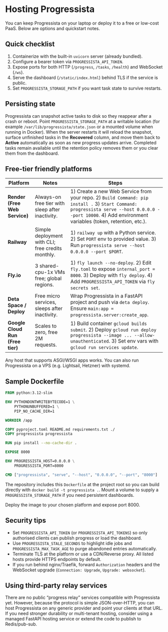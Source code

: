 # Hosting Progressista

You can keep Progressista on your laptop or deploy it to a free or low-cost
PaaS. Below are options and quickstart notes.

## Quick checklist

1. Containerize with the built-in `uvicorn` server (already bundled).
2. Configure a bearer token via `PROGRESSISTA_API_TOKEN`.
3. Expose ports for both HTTP (`/progress`, `/tasks`, `/health`) and WebSocket
   (`/ws`).
4. Serve the dashboard (`/static/index.html`) behind TLS if the service is public.
5. Set `PROGRESSISTA_STORAGE_PATH` if you want task state to survive restarts.

## Persisting state

Progressista can snapshot active tasks to disk so they reappear after a crash or
reboot. Point `PROGRESSISTA_STORAGE_PATH` at a writable location (for example
`/var/lib/progressista/state.json` or a mounted volume when running in Docker).
When the server restarts it will reload the snapshot, surface unfinished tasks
in the **Recovered** column, and move them back to **Active** automatically as
soon as new progress updates arrive. Completed tasks remain available until the
retention policy removes them or you clear them from the dashboard.

## Free-tier friendly platforms

| Platform | Notes | Steps |
| --- | --- | --- |
| **Render (Free Web Service)** | Always-on free tier with sleep after inactivity. | 1) Create a new Web Service from your repo. 2) `Build Command: pip install .` 3) `Start Command: progressista serve --host 0.0.0.0 --port 10000`. 4) Add environment variables (token, retention, etc.). |
| **Railway** | Simple deployment with CLI; free credits monthly. | 1) `railway up` with a Python service. 2) Set `PORT` env to provided value. 3) Run `progressista serve --host 0.0.0.0 --port $PORT`. |
| **Fly.io** | 3 shared-cpu-1x VMs free; global regions. | 1) `fly launch --no-deploy`. 2) Edit `fly.toml` to expose `internal_port = 8000`. 3) Deploy with `fly deploy`. 4) Add `PROGRESSISTA_API_TOKEN` via `fly secrets set`. |
| **Deta Space / Deploy** | Free micro services, sleeps after inactivity. | Wrap Progressista in a FastAPI project and push via `deta deploy`. Ensure `main:app = progressista.server:create_app`. |
| **Google Cloud Run (Free tier)** | Scales to zero, free 2M requests. | 1) Build container `gcloud builds submit`. 2) Deploy `gcloud run deploy progressista --image ... --allow-unauthenticated`. 3) Set env vars with `gcloud run services update`. |

Any host that supports ASGI/WSGI apps works. You can also run Progressista on a
VPS (e.g. Lightsail, Hetzner) with systemd.

## Sample Dockerfile

```dockerfile
FROM python:3.12-slim

ENV PYTHONDONTWRITEBYTECODE=1 \
    PYTHONUNBUFFERED=1 \
    PIP_NO_CACHE_DIR=1

WORKDIR /app

COPY pyproject.toml README.md requirements.txt ./
COPY progressista progressista

RUN pip install --no-cache-dir .

EXPOSE 8000

ENV PROGRESSISTA_HOST=0.0.0.0 \
    PROGRESSISTA_PORT=8000

CMD ["progressista", "serve", "--host", "0.0.0.0", "--port", "8000"]
```

The repository includes this `Dockerfile` at the project root so you can build
directly with `docker build -t progressista .`. Mount a volume to supply a
`PROGRESSISTA_STORAGE_PATH` if you need persistent dashboards.

Deploy the image to your chosen platform and expose port 8000.

## Security tips

- Set `PROGRESSISTA_API_TOKEN` (or `PROGRESSISTA_API_TOKENS`) so only authorised
  clients can publish progress or load the dashboard.
- Use `PROGRESSISTA_STALE_SECONDS` to highlight idle jobs and
  `PROGRESSISTA_MAX_TASK_AGE` to purge abandoned entries automatically.
- Terminate TLS at the platform or use a CDN/Reverse proxy. All listed hosts
  provide HTTPS endpoints by default.
- If you run behind nginx/Traefik, forward `Authorization` headers and the
  WebSocket upgrade (`Connection: Upgrade`, `Upgrade: websocket`).

## Using third-party relay services

There are no public “progress relay” services compatible with Progressista yet.
However, because the protocol is simple JSON-over-HTTP, you can host Progressista
on any generic provider and point your clients at that URL. If you need stronger
durability or multi-tenant hosting, consider using a managed FastAPI hosting
service or extend the code to publish to Redis/pub-sub.
